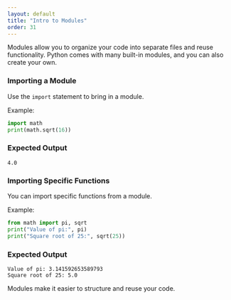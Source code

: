```yaml
---
layout: default
title: "Intro to Modules"
order: 31
---
```


Modules allow you to organize your code into separate files and reuse functionality. Python comes with many built-in modules, and you can also create your own.

### Importing a Module

Use the `import` statement to bring in a module.

Example:

```python
import math
print(math.sqrt(16))
```

### Expected Output

```plaintext
4.0
```

### Importing Specific Functions

You can import specific functions from a module.

Example:

```python
from math import pi, sqrt
print("Value of pi:", pi)
print("Square root of 25:", sqrt(25))
```

### Expected Output

```plaintext
Value of pi: 3.141592653589793
Square root of 25: 5.0
```

Modules make it easier to structure and reuse your code.